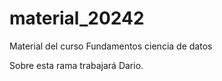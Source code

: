 # material_20242
Material del curso Fundamentos ciencia de datos


Sobre esta rama trabajará Dario.


 
